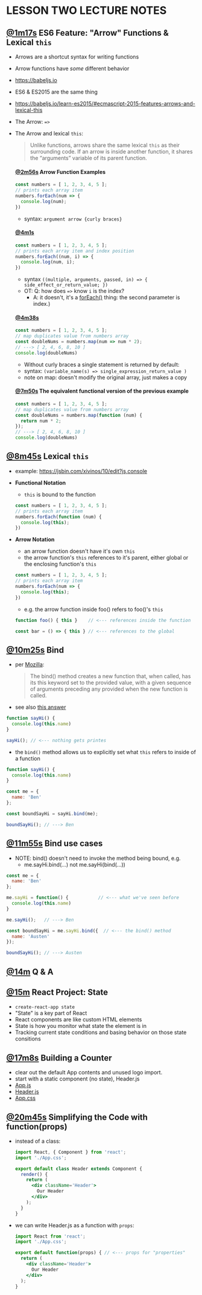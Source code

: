 # LESSON TWO LECTURE NOTES
## [@1m17s](https://youtu.be/FQPowZglpJA?t=1m17s) **ES6 Feature: "Arrow" Functions & Lexical `this`**
- Arrows are a shortcut syntax for writing functions
- Arrow functions have _some_ different behavior
- https://babeljs.io
- ES6 & ES2015 are the same thing
- https://babeljs.io/learn-es2015/#ecmascript-2015-features-arrows-and-lexical-this
- The Arrow: `=>`
- The Arrow and lexical `this`:
  > Unlike functions, arrows share the same lexical `this` as their surrounding code. If an arrow is inside another function, it shares the “arguments” variable of its parent function.

  #### [@2m56s](https://youtu.be/FQPowZglpJA?t=2m56s) **Arrow Function Examples**
  ```js
  const numbers = [ 1, 2, 3, 4, 5 ];
  // prints each array item
  numbers.forEach(num => {
    console.log(num);
  })
  ```
  - syntax: `argument arrow {curly braces}`

  #### [@4m1s](https://youtu.be/FQPowZglpJA?t=4m1s)
  ```js
  const numbers = [ 1, 2, 3, 4, 5 ];
  // prints each array item and index position
  numbers.forEach((num, i) => {
    console.log(num, i);
  })
  ```
  - syntax `((multiple, arguments, passed, in) => { side_effect_or_return_value; })`
  - OT: Q: how does `=>` know `i` is the index?
    - A: it doesn't, it's a [forEach()](https://developer.mozilla.org/en-US/docs/Web/JavaScript/Reference/Global_Objects/Array/forEach?v=example) thing: the second parameter is index.)

  #### [@4m38s](https://youtu.be/FQPowZglpJA?t=4m38s)
  ```js
  const numbers = [ 1, 2, 3, 4, 5 ];
  // map duplicates value from numbers array
  const doubleNums = numbers.map(num => num * 2);
  // ---> [ 2, 4, 6, 8, 10 ]
  console.log(doubleNums)
  ```
  - Without curly braces a single statement is returned by default:
  - syntax: `(variable_name(s) => single_expression_return_value )`
  - note on map: doesn't modify the original array, just makes a copy

  #### [@7m50s](https://youtu.be/FQPowZglpJA?t=7m50s) **The equivalent functional version of the previous example**
  ```js
  const numbers = [ 1, 2, 3, 4, 5 ];
  // map duplicates value from numbers array
  const doubleNums = numbers.map(function (num) {
    return num * 2;
  });
  // ---> [ 2, 4, 6, 8, 10 ]
  console.log(doubleNums)
  ```

## [@8m45s](https://youtu.be/FQPowZglpJA?t=8m45s) **Lexical `this`**
- example: https://jsbin.com/xivinos/10/edit?js,console
- **Functional Notation**
  - `this` is bound to the function
  ```js
  const numbers = [ 1, 2, 3, 4, 5 ];
  // prints each array item
  numbers.forEach(function (num) {
    console.log(this);
  })
  ```

- **Arrow Notation**
  - an arrow function doesn't have it's own `this`
  - the arrow function's `this` references to it's parent, either global or the enclosing function's `this`
  ```js
  const numbers = [ 1, 2, 3, 4, 5 ];
  // prints each array item
  numbers.forEach(num => {
    console.log(this);
  })
  ```
  - e.g. the arrow function inside foo() refers to foo()'s `this`
  ```js
  function foo() { this }    // <--- references inside the function

  const bar = () => { this } // <--- references to the global
  ```

## [@10m25s](https://youtu.be/FQPowZglpJA?t=10m25s) **Bind**
- per [Mozilla](https://developer.mozilla.org/en-US/docs/Web/JavaScript/Reference/Global_Objects/Function/bind):
  > The bind() method creates a new function that, when called, has its this keyword set to the provided value, with a given sequence of arguments preceding any provided when the new function is called.
- see also [this answer](https://stackoverflow.com/a/10115970/5225057)
```js
function sayHi() {
  console.log(this.name)
}

sayHi(); // <--- nothing gets printes
```

- the `bind()` method allows us to explicitly set what `this` refers to inside of a function
```js
function sayHi() {
  console.log(this.name)
}

const me = {
  name: 'Ben'
};

const boundSayHi = sayHi.bind(me);

boundSayHi(); // ---> Ben
```

## [@11m55s](https://youtu.be/FQPowZglpJA?t=10m25s) **Bind use cases**
- NOTE: bind() doesn't need to invoke the method being bound, e.g.
  - me.sayHi.bind(...) not me.sayHi(bind(...))
```js
const me = {
  name: 'Ben'
};

me.sayHi = function() {           // <--- what we've seen before
  console.log(this.name)
}

me.sayHi();   // ---> Ben

const boundSayHi = me.sayHi.bind({  // <--- the bind() method
  name: 'Austen'
});

boundSayHi(); // ---> Austen
```

## [@14m](https://youtu.be/FQPowZglpJA?t=14m) **Q & A**
## [@15m](https://youtu.be/FQPowZglpJA?t=15m) **React Project: State**
- `create-react-app state`
- "State" is a key part of React
- React components are like custom HTML elements
- State is how you monitor what state the element is in
- Tracking current state conditions and basing behavior on those state consitions

## [@17m8s](https://youtu.be/FQPowZglpJA?t=17m8s) **Building a Counter**
- clear out the default App contents and unused logo import.
- start with a static component (no state), Header.js
- [App.js](Lecture2/state/src/App.js)
- [Header.js](Lecture2/state/src/Header.js)
- [App.css](Lecture2/state/src/App.css)

## [@20m45s](https://youtu.be/FQPowZglpJA?t=20m45s) **Simplifying the Code with function(props)**
- instead of a class:
  ```jsx
  import React, { Component } from 'react';
  import './App.css';

  export default class Header extends Component {
    render() {
      return (
        <div className='Header'>
          Our Header
        </div>
      );
    }
  }
  ```
- we can write Header.js as a function with `props`:
  ```jsx
  import React from 'react';
  import './App.css';

  export default function(props) { // <--- props for "properties"
    return (
      <div className='Header'>
        Our Header
      </div>
    );
  }
  ```
